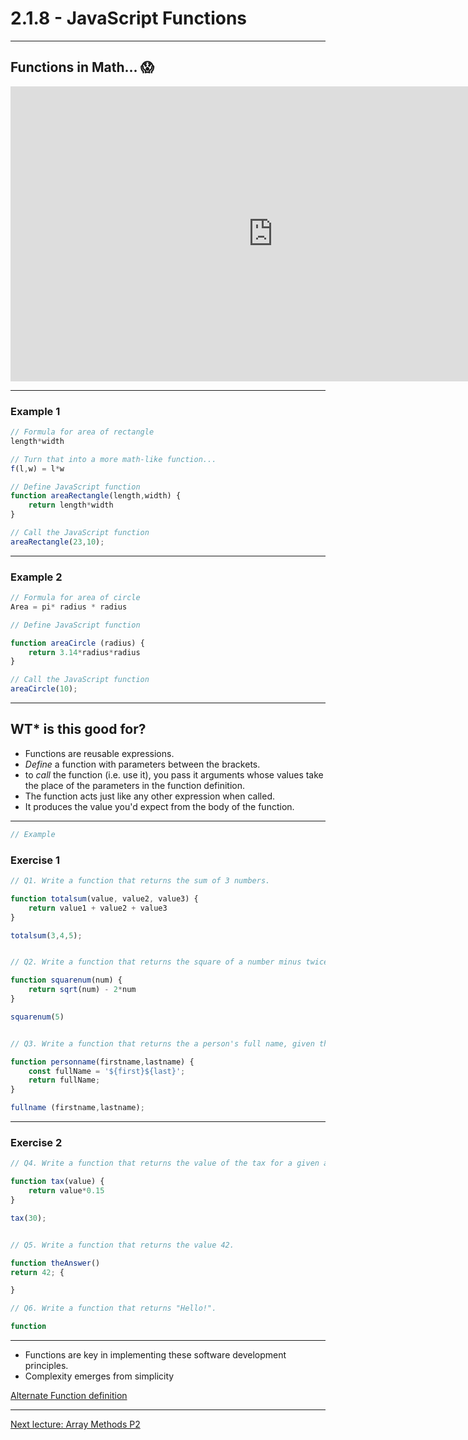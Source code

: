 # 2.1.8 - JavaScript Functions

---

## Functions in Math... 😱

<iframe width="840" height="472" src="https://www.youtube.com/embed/VhokQhjl5t0" frameborder="0" allowfullscreen></iframe>

---

### Example 1

```js
// Formula for area of rectangle
length*width

// Turn that into a more math-like function...
f(l,w) = l*w

// Define JavaScript function
function areaRectangle(length,width) {
    return length*width
}

// Call the JavaScript function
areaRectangle(23,10);

```

---

### Example 2

```js
// Formula for area of circle
Area = pi* radius * radius

// Define JavaScript function

function areaCircle (radius) {
    return 3.14*radius*radius
}

// Call the JavaScript function
areaCircle(10);

```

---

## WT* is this good for?

- Functions are reusable expressions.
- _Define_ a function with parameters between the brackets.
- to _call_ the function (i.e. use it), you pass it arguments whose values take the place of the parameters in the function definition.
- The function acts just like any other expression when called.
- It produces the value you'd expect from the body of the function.

---

```js
// Example

```

### Exercise 1

```js
// Q1. Write a function that returns the sum of 3 numbers.

function totalsum(value, value2, value3) {
    return value1 + value2 + value3
}

totalsum(3,4,5);


// Q2. Write a function that returns the square of a number minus twice the number.

function squarenum(num) {
    return sqrt(num) - 2*num
}

squarenum(5)


// Q3. Write a function that returns the a person's full name, given their first and last names.

function personname(firstname,lastname) {
    const fullName = '${first}${last}';
    return fullName;
}

fullname (firstname,lastname);
```

---

### Exercise 2

```js
// Q4. Write a function that returns the value of the tax for a given amount.

function tax(value) {
    return value*0.15
}

tax(30);


// Q5. Write a function that returns the value 42.

function theAnswer()
return 42; {

}

// Q6. Write a function that returns "Hello!".

function

```

---

- Functions are key in implementing these software development principles.
- Complexity emerges from simplicity

[Alternate Function definition](https://www.cs.utah.edu/~germain/PPS/Topics/functions.html)

---

[Next lecture: Array Methods P2](../lecture-9-array-methods-2)